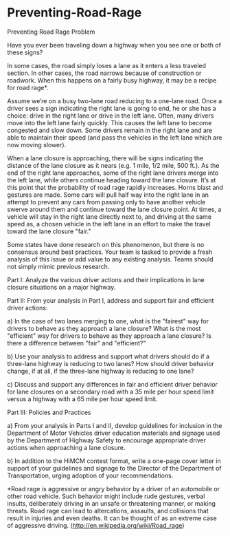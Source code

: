 # Preventing-Road-Rage
Preventing Road Rage
Problem	 
 	
Have you ever been traveling down a highway when you see one or both of these signs?



In some cases, the road simply loses a lane as it enters a less traveled section. In other cases, the road narrows because of construction or roadwork. When this happens on a fairly busy highway, it may be a recipe for road rage*.

Assume we’re on a busy two-lane road reducing to a one-lane road. Once a driver sees a sign indicating the right lane is going to end, he or she has a choice: drive in the right lane or drive in the left lane. Often, many drivers move into the left lane fairly quickly. This causes the left lane to become congested and slow down. Some drivers remain in the right lane and are able to maintain their speed (and pass the vehicles in the left lane which are now moving slower).

When a lane closure is approaching, there will be signs indicating the distance of the lane closure as it nears (e.g. 1 mile, 1/2 mile, 500 ft.). As the end of the right lane approaches, some of the right lane drivers merge into the left lane, while others continue heading toward the lane closure. It’s at this point that the probability of road rage rapidly increases. Horns blast and gestures are made. Some cars will pull half way into the right lane in an attempt to prevent any cars from passing only to have another vehicle swerve around them and continue toward the lane closure point. At times, a vehicle will stay in the right lane directly next to, and driving at the same speed as, a chosen vehicle in the left lane in an effort to make the travel toward the lane closure "fair."

Some states have done research on this phenomenon, but there is no consensus around best practices. Your team is tasked to provide a fresh analysis of this issue or add value to any existing analysis. Teams should not simply mimic previous research.

Part I: Analyze the various driver actions and their implications in lane closure situations on a major highway.

Part II: From your analysis in Part I, address and support fair and efficient driver actions:

a) In the case of two lanes merging to one, what is the "fairest" way for drivers to behave as they approach a lane closure?  What is the most "efficient" way for drivers to behave as they approach a lane closure? Is there a difference between "fair" and "efficient?"

b) Use your analysis to address and support what drivers should do if a three-lane highway is reducing to two lanes? How should driver behavior change, if at all, if the three-lane highway is reducing to one lane?

c) Discuss and support any differences in fair and efficient driver behavior for lane closures on a secondary road with a 35 mile per hour speed limit versus a highway with a 65 mile per hour speed limit.

Part III: Policies and Practices

a) From your analysis in Parts I and II, develop guidelines for inclusion in the Department of Motor Vehicles driver education materials and signage used by the Department of Highway Safety to encourage appropriate driver actions when approaching a lane closure.

b) In addition to the HiMCM contest format, write a one-page cover letter in support of your guidelines and signage to the Director of the Department of Transportation, urging adoption of your recommendations.

*Road rage is aggressive or angry behavior by a driver of an automobile or other road vehicle. Such behavior might include rude gestures, verbal insults, deliberately driving in an unsafe or threatening manner, or making threats. Road rage can lead to altercations, assaults, and collisions that result in injuries and even deaths. It can be thought of as an extreme case of aggressive driving. (http://en.wikipedia.org/wiki/Road_rage)
